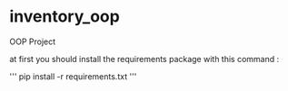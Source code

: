 # inventory_oop
OOP Project

at first you should install the requirements package with this command :

''' pip install -r requirements.txt '''
